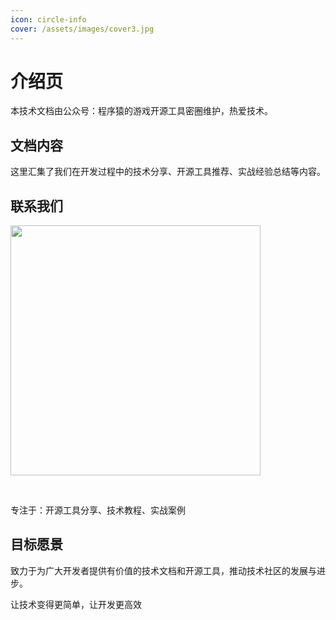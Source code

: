 ```yaml
---
icon: circle-info
cover: /assets/images/cover3.jpg
---
```


# 介绍页

本技术文档由公众号：程序猿的游戏开源工具密圈维护，热爱技术。

## 文档内容

这里汇集了我们在开发过程中的技术分享、开源工具推荐、实战经验总结等内容。

## 联系我们

<img src="/assets/images/friend-link/wxmp.png" style="width: 400px;"></img>

<br>

专注于：开源工具分享、技术教程、实战案例

## 目标愿景
致力于为广大开发者提供有价值的技术文档和开源工具，推动技术社区的发展与进步。

让技术变得更简单，让开发更高效